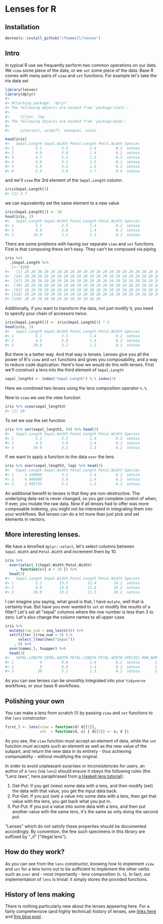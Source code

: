 
<!-- README.md is generated from README.Rmd. Please edit that file -->
Lenses for R
============

Installation
------------

``` r
devtools::install_github("cfhammill/lenses")
```

Intro
-----

In typical R use we frequently perform two common operations on our data. We `view` some piece of the data, or we `set` some piece of the data. Base R comes with many pairs of `view` and `set` functions. For example let's take the iris data set

``` r
library(lenses)
library(dplyr)
#> 
#> Attaching package: 'dplyr'
#> The following objects are masked from 'package:stats':
#> 
#>     filter, lag
#> The following objects are masked from 'package:base':
#> 
#>     intersect, setdiff, setequal, union

head(iris)
#>   Sepal.Length Sepal.Width Petal.Length Petal.Width Species
#> 1          5.1         3.5          1.4         0.2  setosa
#> 2          4.9         3.0          1.4         0.2  setosa
#> 3          4.7         3.2          1.3         0.2  setosa
#> 4          4.6         3.1          1.5         0.2  setosa
#> 5          5.0         3.6          1.4         0.2  setosa
#> 6          5.4         3.9          1.7         0.4  setosa
```

and we'll `view` the 3rd element of the `Sepal.Length` column.

``` r
iris$Sepal.Length[3]
#> [1] 4.7
```

we can equivalently set the same element to a new value

``` r
iris$Sepal.Length[3] <- 10
head(iris, 3)
#>   Sepal.Length Sepal.Width Petal.Length Petal.Width Species
#> 1          5.1         3.5          1.4         0.2  setosa
#> 2          4.9         3.0          1.4         0.2  setosa
#> 3         10.0         3.2          1.3         0.2  setosa
```

There are some problems with having our separate `view` and `set` functions. First is that composing these isn't easy. They can't be composed via piping

``` r
iris %>%
  .$Sepal.Length %>%
  `[<-`(20)
#>   [1] 20 20 20 20 20 20 20 20 20 20 20 20 20 20 20 20 20 20 20 20 20 20 20
#>  [24] 20 20 20 20 20 20 20 20 20 20 20 20 20 20 20 20 20 20 20 20 20 20 20
#>  [47] 20 20 20 20 20 20 20 20 20 20 20 20 20 20 20 20 20 20 20 20 20 20 20
#>  [70] 20 20 20 20 20 20 20 20 20 20 20 20 20 20 20 20 20 20 20 20 20 20 20
#>  [93] 20 20 20 20 20 20 20 20 20 20 20 20 20 20 20 20 20 20 20 20 20 20 20
#> [116] 20 20 20 20 20 20 20 20 20 20 20 20 20 20 20 20 20 20 20 20 20 20 20
#> [139] 20 20 20 20 20 20 20 20 20 20 20 20
```

Additionally, if you want to transform the data, not just modify it, you need to specify your chain of accessors twice.

``` r
iris$Sepal.Length[3] <- iris$Sepal.Length[3] * 2
head(iris, 3)
#>   Sepal.Length Sepal.Width Petal.Length Petal.Width Species
#> 1          5.1         3.5          1.4         0.2  setosa
#> 2          4.9         3.0          1.4         0.2  setosa
#> 3         20.0         3.2          1.3         0.2  setosa
```

But there is a better way. And that way is lenses. Lenses give you all the power of R's `view` and `set` functions and gives you composability, and a way to reduce code duplication. Here's how we would do this with lenses. First we'll construct a lens into the third element of `Sepal.Length`

``` r
sepal_length3 <- index("Sepal.Length") %.% index(3)
```

Here we combined two lenses using the lens composition operator `%.%`.

Now to `view` we use the view function

``` r
iris %>% view(sepal_length3)
#> [1] 20
```

To set we use the set function

``` r
iris %>% set(sepal_length3, 50) %>% head(3)
#>   Sepal.Length Sepal.Width Petal.Length Petal.Width Species
#> 1          5.1         3.5          1.4         0.2  setosa
#> 2          4.9         3.0          1.4         0.2  setosa
#> 3         50.0         3.2          1.3         0.2  setosa
```

If we want to apply a function to the data `over` the lens

``` r
iris %>% over(sepal_length3, log) %>% head(3)
#>   Sepal.Length Sepal.Width Petal.Length Petal.Width Species
#> 1     5.100000         3.5          1.4         0.2  setosa
#> 2     4.900000         3.0          1.4         0.2  setosa
#> 3     2.995732         3.2          1.3         0.2  setosa
```

An additional benefit to lenses is that they are non-destructive. The underlying data-set is never changed, so you get complete control of when, if ever, you mutate the raw data. Now if all lenses had to offer was more composable indexing, you might not be interested in integrating them into your workflows. But lenses can do a lot more than just pick and set elements in vectors.

More interesting lenses.
------------------------

We have a lensified `dplyr::select`, let's select columns between `Sepal.Width` and `Petal.Width` and increment them by 10.

``` r
iris %>%
  over(select_l(Sepal.Width:Petal.Width)
     , function(x){ x + 10 }) %>%
  head(3)
#>   Sepal.Length Sepal.Width Petal.Length Petal.Width Species
#> 1          5.1        13.5         11.4        10.2  setosa
#> 2          4.9        13.0         11.4        10.2  setosa
#> 3         20.0        13.2         11.3        10.2  setosa
```

I can imagine you saying, what good is that, I have `mutate`, well that is certainly true. But have you ever wanted to `set` or modify the results of a filter? Let's set all "sepal" columns where the row number is less than 3 to zero. Let's also change the column names to all upper case.

``` r
iris %>%
  mutate(row_num = seq_len(n())) %>%
  set(filter_l(row_num < 3) %.%
      select_l(matches("Sepal"))
    , 0) %>%
  over(names_l, toupper) %>%
  head(3)
#>   SEPAL.LENGTH SEPAL.WIDTH PETAL.LENGTH PETAL.WIDTH SPECIES ROW_NUM
#> 1            0         0.0          1.4         0.2  setosa       1
#> 2            0         0.0          1.4         0.2  setosa       2
#> 3           20         3.2          1.3         0.2  setosa       3
```

As you can see lenses can be smoothly integrated into your `tidyverse` workflows, or your base R workflows.

Polishing your own
------------------

You can make a lens from scratch (!) by passing `view` and `set` functions to the `lens` constructor:

``` r
first_l <- lens(view = function(d) d[[1]],
                set  = function(d, x) { d[[1]] <- x; d })
```

As you see, the `view` function must accept an element of data, while the `set` function must accepts such an element as well as the new value of the subpart, and return the new data in its entirety - thus achieving composability - without modifying the original.

In order to avoid unpleasant surprises or inconsistencies for users, an author of a `lens` (via `lens`) should ensure it obeys the following rules (the "Lenz laws", here paraphrased from [a Haskell lens tutorial](www.schoolofhaskell.com/school/to-infinity-and-beyond/pick-of-the-week/a-little-lens-starter-tutorial)):

1.  Get-Put: If you get (view) some data with a lens, and then modify (set) the data with that value, you get the input data back.
2.  Put-Get: If you put (set) a value into some data with a lens, then get that value with the lens, you get back what you put in.
3.  Put-Put: If you put a value into some data with a lens, and then put another value with the same lens, it's the same as only doing the second put.

"Lenses" which do not satisfy these properties should be documented accordingly. By convention, the few such specimens in this library are suffixed by "\_il" ("illegal lens").

How do they work?
-----------------

As you can see from the `lens` constructor, knowing how to implement `view` and `set` for a lens turns out to be sufficient to implement the other verbs such as `over` and - most importantly - lens composition (`%.%`). In fact, our implementation of `lens` is trivial: it simply stores the provided functions.

History of lens making
----------------------

There is nothing particularly new about the lenses appearing here. For a fairly comprehensive (and highly technical) history of lenses, see [links here](https://github.com/ekmett/lens/wiki/History-of-Lenses) and [this blog post](https://julesh.com/2018/08/16/lenses-for-philosophers/) .
